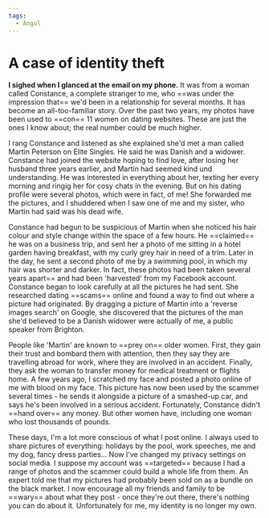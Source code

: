 ```yaml
---
tags:
  - Angol
---
```


# A case of identity theft

**I sighed when I glanced at the email on my phone.** It was from a woman called Constance, a complete stranger to me, who ==was under the impression that== we'd been in a relationship for several months. It has become an all-too-familiar story. Over the past two years, my photos have been used to ==con== 11 women on dating websites. These are just the ones I know about; the real number could be much higher.

I rang Constance and listened as she explained she'd met a man called Martin Peterson on Elite Singles. He said he was Danish and a widower. Constance had joined the website hoping to find love, after losing her husband three years earlier, and Martin had seemed kind und understanding. He was interested in everything about her, texting her every morning and ringig her for cosy chats in the evening. But on his dating profile were several photos, which were in fact, of me! She forwarded me the pictures, and I shuddered when I saw one of me and my sister, who Martin had said was his dead wife.

Constance had begun to be suspicious of Martin when she noticed his hair colour and style change within the space of a few hours. He ==claimed== he was on a business trip, and sent her a photo of me sitting in a hotel garden having breakfast, with my curly grey hair in need of a trim. Later in the day, he sent a second photo of me by a swimming pool, in which my hair was shorter and darker. In fact, these photos had been taken several years apart== and had been 'harvested' from my Facebook account. Constance began to look carefully at all the pictures he had sent. She researched dating ==scams== online and found a way to find out where a picture had originated. By dragging a picture of Martin into a 'reverse images search' on Google, she discovered that the pictures of the man she'd believed to be a Danish widower were actually of me, a public speaker from Brighton.

People like 'Martin' are known to ==prey on== older women. First, they gain their trust and bombard them with attention, then they say they are travelling abroad for work, where they are involved in an accident. Finally, they ask the woman to transfer money for medical treatment or flights home. A few years ago, I scratched my face and posted a photo online of me with blood on my face. This picture has now been used by the scammer several times - he sends it alongside a picture of a smashed-up car, and says he's been involved in a serious accident. Fortunately, Constance didn't ==hand over== any money. But other women have, including one woman who lost thousands of pounds.

These days, I'm a lot more conscious of what I post online. I always used to share pictures of everything: holidays by the pool, work speeches, me and my dog, fancy dress parties... Now I've changed my privacy settings on social media. I suppose my account was ==targeted== because I had a range of photos and the scammer could build a whole life from them. An expert told me that my pictures had probably been sold on as a bundle on the black market. I now encourage all my friends and family to be ==wary== about what they post - once they're out there, there's nothing you can do about it. Unfortunately for me, my identity is no longer my own.